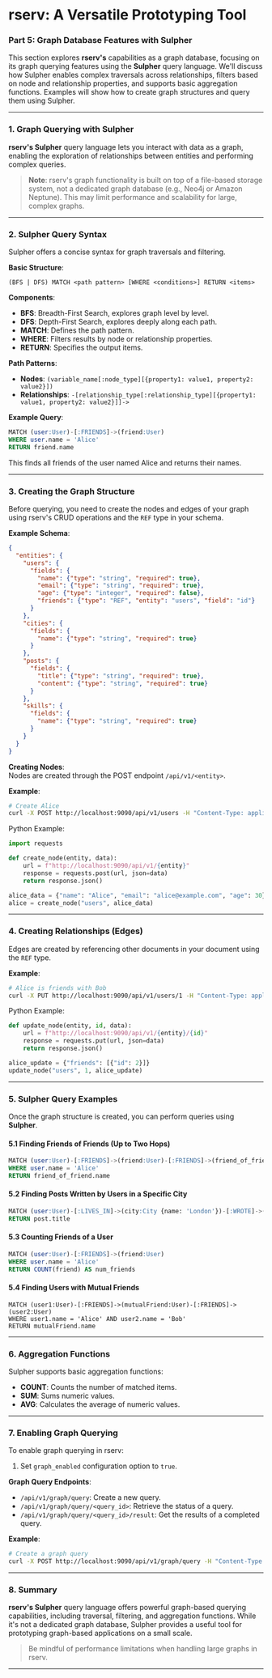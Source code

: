 
# rserv: A Versatile Prototyping Tool  
### Part 5: Graph Database Features with Sulpher

This section explores **rserv's** capabilities as a graph database, focusing on its graph querying features using the **Sulpher** query language. We'll discuss how Sulpher enables complex traversals across relationships, filters based on node and relationship properties, and supports basic aggregation functions. Examples will show how to create graph structures and query them using Sulpher.

---

### 1. Graph Querying with Sulpher

**rserv's Sulpher** query language lets you interact with data as a graph, enabling the exploration of relationships between entities and performing complex queries.

> **Note**: rserv's graph functionality is built on top of a file-based storage system, not a dedicated graph database (e.g., Neo4j or Amazon Neptune). This may limit performance and scalability for large, complex graphs.

---

### 2. Sulpher Query Syntax

Sulpher offers a concise syntax for graph traversals and filtering.

**Basic Structure**:

```
(BFS | DFS) MATCH <path pattern> [WHERE <conditions>] RETURN <items>
```

**Components**:
- **BFS**: Breadth-First Search, explores graph level by level.
- **DFS**: Depth-First Search, explores deeply along each path.
- **MATCH**: Defines the path pattern.
- **WHERE**: Filters results by node or relationship properties.
- **RETURN**: Specifies the output items.

**Path Patterns**:
- **Nodes**: `(variable_name[:node_type][{property1: value1, property2: value2}])`
- **Relationships**: `-[relationship_type[:relationship_type][{property1: value1, property2: value2}]]->`

**Example Query**:

```sql
MATCH (user:User)-[:FRIENDS]->(friend:User)
WHERE user.name = 'Alice'
RETURN friend.name
```
This finds all friends of the user named Alice and returns their names.

---

### 3. Creating the Graph Structure

Before querying, you need to create the nodes and edges of your graph using rserv's CRUD operations and the `REF` type in your schema.

**Example Schema**:

```json
{
  "entities": {
    "users": {
      "fields": {
        "name": {"type": "string", "required": true},
        "email": {"type": "string", "required": true},
        "age": {"type": "integer", "required": false},
        "friends": {"type": "REF", "entity": "users", "field": "id"}
      }
    },
    "cities": {
      "fields": {
        "name": {"type": "string", "required": true}
      }
    },
    "posts": {
      "fields": {
        "title": {"type": "string", "required": true},
        "content": {"type": "string", "required": true}
      }
    },
    "skills": {
      "fields": {
        "name": {"type": "string", "required": true}
      }
    }
  }
}
```

**Creating Nodes**:  
Nodes are created through the POST endpoint `/api/v1/<entity>`.

**Example**:

```bash
# Create Alice
curl -X POST http://localhost:9090/api/v1/users -H "Content-Type: application/json" -d '{"name": "Alice", "email": "alice@example.com", "age": 30}'
```

Python Example:

```python
import requests

def create_node(entity, data):
    url = f"http://localhost:9090/api/v1/{entity}"
    response = requests.post(url, json=data)
    return response.json()

alice_data = {"name": "Alice", "email": "alice@example.com", "age": 30}
alice = create_node("users", alice_data)
```

---

### 4. Creating Relationships (Edges)

Edges are created by referencing other documents in your document using the `REF` type.

**Example**:

```bash
# Alice is friends with Bob
curl -X PUT http://localhost:9090/api/v1/users/1 -H "Content-Type: application/json" -d '{"friends": [{"id": 2}]}'
```

Python Example:

```python
def update_node(entity, id, data):
    url = f"http://localhost:9090/api/v1/{entity}/{id}"
    response = requests.put(url, json=data)
    return response.json()

alice_update = {"friends": [{"id": 2}]}
update_node("users", 1, alice_update)
```

---

### 5. Sulpher Query Examples

Once the graph structure is created, you can perform queries using **Sulpher**.

#### 5.1 Finding Friends of Friends (Up to Two Hops)
```sql
MATCH (user:User)-[:FRIENDS]->(friend:User)-[:FRIENDS]->(friend_of_friend:User)
WHERE user.name = 'Alice'
RETURN friend_of_friend.name
```

#### 5.2 Finding Posts Written by Users in a Specific City
```sql
MATCH (user:User)-[:LIVES_IN]->(city:City {name: 'London'})-[:WROTE]->(post:Post)
RETURN post.title
```

#### 5.3 Counting Friends of a User
```sql
MATCH (user:User)-[:FRIENDS]->(friend:User)
WHERE user.name = 'Alice'
RETURN COUNT(friend) AS num_friends
```

#### 5.4 Finding Users with Mutual Friends
```cypher
MATCH (user1:User)-[:FRIENDS]->(mutualFriend:User)-[:FRIENDS]->(user2:User)
WHERE user1.name = 'Alice' AND user2.name = 'Bob'
RETURN mutualFriend.name
```

---

### 6. Aggregation Functions

Sulpher supports basic aggregation functions:
- **COUNT**: Counts the number of matched items.
- **SUM**: Sums numeric values.
- **AVG**: Calculates the average of numeric values.

---

### 7. Enabling Graph Querying

To enable graph querying in rserv:
1. Set `graph_enabled` configuration option to `true`.

**Graph Query Endpoints**:
- `/api/v1/graph/query`: Create a new query.
- `/api/v1/graph/query/<query_id>`: Retrieve the status of a query.
- `/api/v1/graph/query/<query_id>/result`: Get the results of a completed query.

**Example**:

```bash
# Create a graph query
curl -X POST http://localhost:9090/api/v1/graph/query -H "Content-Type: application/json" -d '{"query": "MATCH (user:User)-[:FRIENDS]->(friend:User) WHERE user.name = 'Alice' RETURN friend.name"}'
```

---

### 8. Summary

**rserv's Sulpher** query language offers powerful graph-based querying capabilities, including traversal, filtering, and aggregation functions. While it's not a dedicated graph database, Sulpher provides a useful tool for prototyping graph-based applications on a small scale.

> Be mindful of performance limitations when handling large graphs in rserv.

---
